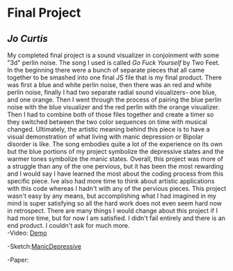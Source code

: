 # **Final Project**
## *Jo Curtis*
My completed final project is a sound visualizer in conjoinment with some "3d" perlin noise. The song I used is called *Go Fuck Yourself* by Two Feet. In the beginning there were a bunch of separate pieces that all came together to be smashed into one final JS file that is my final product. There was first a blue and white perlin noise, then there was an red and white perlin noise, finally I had two separate radial sound visualizers- one blue, and one orange. Then I went through the process of pairing the blue perlin noise with the blue visualizer and the red perlin with the orange visualizer. Then I had to combine both of those files together and create a timer so they switched between the two color sequences on time with musical changed. Ultimately, the artistic meaning behind this piece is to have a visual demonstration of what living with manic depression or Bipolar disorder is like. The song embodies quite a lot of the experience on its own but the blue portions of my project symbolize the depressive states and the warmer tones symbolize the manic states. Overall, this project was more of a struggle than any of the one pervious, but it has been the most rewarding and I would say I have learned the most about the coding process from this specific piece. Ive also had more time to think about artistic applications with this code whereas I hadn't with any of the pervious pieces. This project wasn't easy by any means, but accomplishing what I had imagined in my mind is super satisfying so all the hard work does not even seem hard now in retrospect. There are many things I would change about this project if I had more time, but for now I am satisfied. I didn't fail entirely and there is an end product. I couldn't ask for much more.  
-Video: [Demo](https://www.youtube.com/watch?v=2Fxr1ClfnIk)  

-Sketch:[ManicDepressive](http://127.0.0.1:8080/FinalProject/SongShit/)

-Paper:
